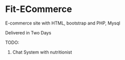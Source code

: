 # Fit-ECommerce
E-commerce site with HTML, bootstrap and PHP, Mysql

Delivered in Two Days

TODO:
1. Chat System with nutritionist
